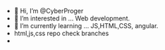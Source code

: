 - 👋 Hi, I’m @CyberProger
- 👀 I’m interested in ... Web development.
- 🌱 I’m currently learning ... JS,HTML,CSS, angular.
- html,js,css repo check branches
- 
<!---
CyberProger/CyberProger is a ✨ special ✨ repository because its `README.md` (this file) appears on your GitHub profile.
You can click the Preview link to take a look at your changes.
--->
